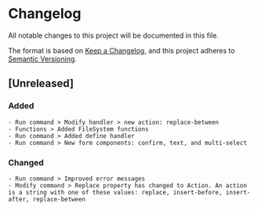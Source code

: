 # Changelog

All notable changes to this project will be documented in this file.

The format is based on [Keep a Changelog](https://keepachangelog.com/en/1.1.0/),
and this project adheres to [Semantic Versioning](https://semver.org/spec/v2.0.0.html).

## [Unreleased]
<!-- UNRELEASED -->

### Added
    - Run command > Modify handler > new action: replace-between
    - Functions > Added FileSystem functions
    - Run command > Added define handler
    - Run command > New form components: confirm, text, and multi-select
    
### Changed
    - Run command > Improved error messages
    - Modify command > Replace property has changed to Action. An action is a string with one of these values: replace, insert-before, insert-after, replace-between
    
<!-- /UNRELEASED -->

<!-- NEXT RELEASE -->
